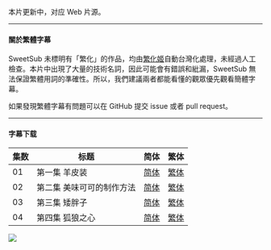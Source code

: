 本片更新中，对应 Web 片源。

---

#### 關於繁體字幕

SweetSub 未標明有「繁化」的作品，均由[繁化姬](https://zhconvert.org/)自動台灣化處理，未經過人工檢查。本片中出現了大量的技術名詞，因此可能會有錯誤和紕漏，SweetSub 無法保證繁體用詞的準確性。所以，我們建議兩者都能看懂的觀眾優先觀看簡體字幕。

如果發現繁體字幕有問題可以在 GitHub 提交 issue 或者 pull request。

----

#### 字幕下载

<auto-generated-table>

| 集数 | 标题 | 简体 | 繁体 |
| - | - | - | - |
| 01 | 第一集  羊皮装 | [简体](https://raw.githubusercontent.com/SweetSub/SweetSub/master/Archive/Shoushimin%20Series/%5BSweetSub%5D%20Shoushimin%20Series%20-%2001.chs.ass) | [繁体](https://raw.githubusercontent.com/SweetSub/SweetSub/master/Archive/Shoushimin%20Series/%5BSweetSub%5D%20Shoushimin%20Series%20-%2001.cht.ass) |
| 02 | 第二集  美味可可的制作方法 | [简体](https://raw.githubusercontent.com/SweetSub/SweetSub/master/Archive/Shoushimin%20Series/%5BSweetSub%5D%20Shoushimin%20Series%20-%2002.chs.ass) | [繁体](https://raw.githubusercontent.com/SweetSub/SweetSub/master/Archive/Shoushimin%20Series/%5BSweetSub%5D%20Shoushimin%20Series%20-%2002.cht.ass) |
| 03 | 第三集  矮胖子 | [简体](https://raw.githubusercontent.com/SweetSub/SweetSub/master/Archive/Shoushimin%20Series/%5BSweetSub%5D%20Shoushimin%20Series%20-%2003.chs.ass) | [繁体](https://raw.githubusercontent.com/SweetSub/SweetSub/master/Archive/Shoushimin%20Series/%5BSweetSub%5D%20Shoushimin%20Series%20-%2003.cht.ass) |
| 04 | 第四集  狐狼之心 | [简体](https://raw.githubusercontent.com/SweetSub/SweetSub/master/Archive/Shoushimin%20Series/%5BSweetSub%5D%20Shoushimin%20Series%20-%2004.chs.ass) | [繁体](https://raw.githubusercontent.com/SweetSub/SweetSub/master/Archive/Shoushimin%20Series/%5BSweetSub%5D%20Shoushimin%20Series%20-%2004.cht.ass) |

</auto-generated-table>

![](https://p.sda1.dev/18/69089020bed80be6b936f9b18b05ae6b/Shoushimin_Series_kv.jpg)
